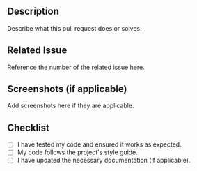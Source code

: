 ## Description

Describe what this pull request does or solves.

## Related Issue

Reference the number of the related issue here.

## Screenshots (if applicable)

Add screenshots here if they are applicable.

## Checklist

- [ ] I have tested my code and ensured it works as expected.
- [ ] My code follows the project's style guide.
- [ ] I have updated the necessary documentation (if applicable).

